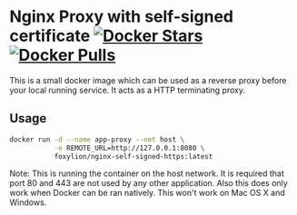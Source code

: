 # Nginx Proxy with self-signed certificate [![Docker Stars](https://img.shields.io/docker/stars/foxylion/nginx-self-signed-https.svg?style=flat-square)](https://hub.docker.com/r/foxylion/nginx-self-signed-https/) [![Docker Pulls](https://img.shields.io/docker/pulls/foxylion/nginx-self-signed-https.svg?style=flat-square)](https://hub.docker.com/r/foxylion/nginx-self-signed-https/)

This is a small docker image which can be used as a reverse proxy before your
local running service. It acts as a HTTP terminating proxy.

## Usage

```bash
docker run -d --name app-proxy --net host \
           -e REMOTE_URL=http://127.0.0.1:8080 \
           foxylion/nginx-self-signed-https:latest
```

Note: This is running the container on the host network. It is required that
port 80 and 443 are not used by any other application. Also this does only work
when Docker can be ran natively. This won't work on Mac OS X and Windows.
